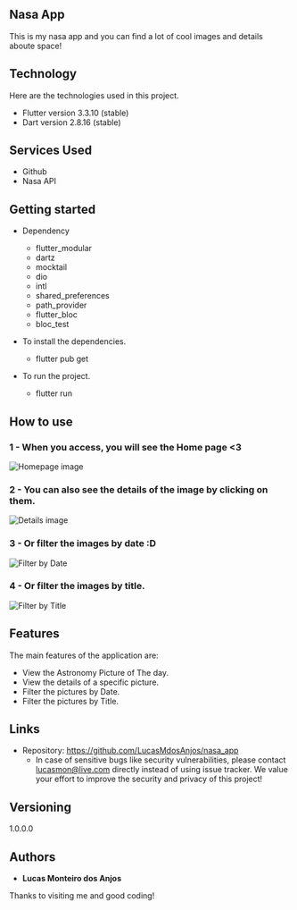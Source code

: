 ## Nasa App
This is my nasa app and you can find a lot of cool images and details aboute space!


## Technology 

Here are the technologies used in this project.

* Flutter version  3.3.10 (stable)
* Dart version 2.8.16 (stable)

## Services Used

* Github
* Nasa API

## Getting started

* Dependency
  - flutter_modular  
  - dartz
  - mocktail
  - dio
  - intl
  - shared_preferences
  - path_provider
  - flutter_bloc
  - bloc_test

  
* To install the dependencies.
  - flutter pub get
  
* To run the project.
  - flutter run

## How to use

### 1 - When you access, you will see the Home page <3

![Homepage image](https://github.com/LucasMdosAnjos/nasa_app/edit/master/readme/home_screen.png)

### 2 - You can also see the details of the image by clicking on them.

![Details image](https://github.com/LucasMdosAnjos/nasa_app/edit/master/readme/detail_screen.png)

### 3 - Or filter the images by date :D

![Filter by Date](https://github.com/LucasMdosAnjos/nasa_app/edit/master/readme/filter_by_date_screen.png)

### 4 - Or filter the images by title.

![Filter by Title](https://github.com/LucasMdosAnjos/nasa_app/edit/master/readme/filter_by_title_screen.png)


## Features

The main features of the application are:
 - View the Astronomy Picture of The day.
 - View the details of a specific picture.
 - Filter the pictures by Date.
 - Filter the pictures by Title.


## Links
  - Repository: https://github.com/LucasMdosAnjos/nasa_app
    - In case of sensitive bugs like security vulnerabilities, please contact
      lucasmon@live.com directly instead of using issue tracker. We value your effort
      to improve the security and privacy of this project!

  ## Versioning

  1.0.0.0


  ## Authors

  * **Lucas Monteiro dos Anjos** 

  Thanks to visiting me and good coding!
